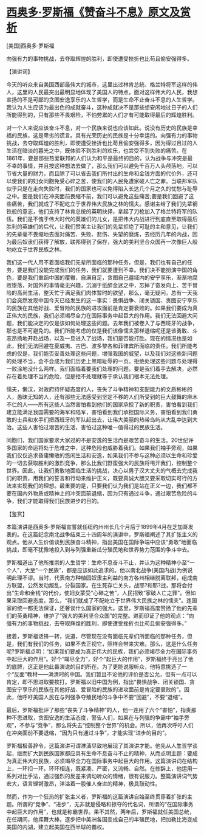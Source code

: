# [西奥多·罗斯福《赞奋斗不息》原文及赏析](https://www.vrrw.net/wx/14664.html)

[美国]西奥多·罗斯福

向强有力的事物挑战，去夺取辉煌的胜利，即使遭受挫折也比苟且偷安强得多。

【演讲词】

今天的听众来自美国西部最伟大的城市，这里出过林肯总统、格兰特将军这样的伟人，这里的人民最突出最明显地体现了美国人的特点，面对这样伟大的人民，我想宣扬的不是可鄙的贪图安逸享乐的人生哲学，而是生命不止奋斗不息的人生哲学。我认为人生应该为最出色的成就奋斗，这种成就决不是那些想安闲地过日子的人们所能得到的，只有那些不畏艰险，不怕劳累的人们才有可能取得最后的辉煌胜利。

对一个人来说应该奋斗不息，对一个民族来说也应该如此。说没有历史的民族是幸福的民族，这是卑劣的谎言。具有光荣历史的民族是十分幸运的。向强有力的事物挑战，去夺取辉煌的胜利，即使遭受挫折也比苟且偷安强得多，因为得过且过的人生活在暗淡的暮光之中，既体验不到胜利的欢乐，也尝受不到失败的痛苦。在1861年，要是那些热爱联邦的人们认为和平是最终的目的，认为战争与冲突是最不幸的事情，并且按这种想法去做了，那么我们可以避免千百万人头颅落地，可以节省大量的财力，而且除了可以省去我们所付出的生命和金钱方面的代价外，还可以使我们的妇女同胞免受心碎之苦，使我们的人民免遭家破人亡之罪。当联邦军队似乎只是在走向失败时，我们的国家也可以免得陷入长达几个月之久的忧愁与耻辱之中。要是我们在冲突面前畏缩不前，我们可以避免这些痛苦;要是我们回避了这些痛苦，我们就成了不配屹立于世界伟大民族之林的懦夫。感谢主给了我们先辈钢铁般的意志，他们支持了林肯总统的英明抉择，拿起了刀枪加入了格兰特将军的队伍。我们是不愧于伟大时代的英雄们的儿女，是把伟大内战进行到底直至取得最后胜利的英雄们的后代，让我们赞美主让我们的先辈拒绝了可耻的主和意见，让我们的先辈毫不畏缩地去面对痛苦、失败、悲伤、失望的磨炼，去经历几年的内战，因为最后奴隶们获得了解放，联邦得到了保存，强大的美利坚合众国再一次像巨人般地屹立于世界民族之林。

我们这一代人用不着面临我们先辈所面临的那种任务，但是，我们也有自己的任务，要是我们没能完成我们的任务，我们就要遭到不幸。我们决不能扮演中国的角色，要是我们重蹈中国的覆辙，自满自足，贪图自己疆域内的安宁享乐，渐渐地腐败堕落，对国外的事情毫无兴趣，沉溺于纸醉金迷之中，忘掉了奋发向上、苦干冒险的高尚生活，整天忙于满足我们肉体暂时的欲望，那么，毫无疑问，总有一天我们会突然发现中国今天已经发生的这一事实：畏惧战争、闭关锁国、贪图安宁享乐的民族在其他好战、爱冒险的民族的进攻面前是肯定要衰败的。如果我们要成为真正伟大的民族，我们必须竭尽全力在国际事务中起巨大的作用。我们无法回避大问题，我们能决定的仅是该如何处理这些问题。去年我们被卷入了与西班牙的战争，那也是不可避免的。我们所能考虑的仅是我们该像懦夫那样退缩呢还是该勇敢、斗志昂扬地开赴战场，以及一旦进入了战场，我们是否能打胜。现在的情况也是如此，我们无法回避在夏威夷、古巴、波多黎各和菲律宾所面临的责任。我们所能考虑的仅是，我们能否妥善处理这些问题，增强我国的威望，以及我们对这些新问题的处理不当，会不会成为我们历史上黑暗耻辱的一页。拒绝处理这些问题与处理得一败涂地没什么两样。我们面临着要我们处理的问题，要是我们着手去解决，必然存在着处理不当的危险，但是拒不处理就等于承认我们根本无法处理。

懦夫，懒汉，对政府持怀疑态度的人，丧失了斗争精神和支配能力的文质彬彬的人，愚昧无知的人，还有那些无法感受到坚定不移的人们所受到的巨大鼓舞的麻木不仁的人——所有这些人当然害怕看到他们的国家承担了新的职责，害怕看到我们建立能满足我国需要的海军和陆军，害怕看到我们承担国际义务，害怕看到我们勇敢的士兵和水手们把西班牙的军队赶出去，让伟大美丽的热带岛屿从大乱中达到大治。这些人害怕过艰苦的生活，害怕过这种唯一值得过的民族生活。

同胞们，我们国家要求大家过的不是安逸的生活而是艰苦奋斗的生活。20世纪许多国家的命运将处于危难之中，这种危险也威胁着我们。如果我们袖手旁观，如果我们仅仅追求昏庸懒散的悠闲生活和安逸，如果我们不参与这种必须以生命和珍爱的一切去获取胜利的激烈竞争，那么比我们野蛮强大的民族将甩开我们，控制整个世界。因此，让我们勇敢地面临生活的挑战，决心以男子汉大丈夫的气概去完成我们的职责，用我们的誓言和行动来维护正义，既要真诚大胆又要采取切实可行的方法来实现我们的理想。最重要的是，只要我们认为我们是站在正义一边，我们都不要在国内外物质或精神上的冲突面前退缩，因为只有通过斗争，通过艰苦危险的斗争，我们才能取得我们民族进步的目的。



【鉴赏】

本篇演讲是西奥多·罗斯福宣誓就任纽约州州长几个月后于1899年4月在芝加哥发表的。在这篇纪念南北战争结束三十四周年的演讲中，罗斯福阐述了其扩张主义的观点。他从人生价值谈到民族奋斗精神，指出美国在国际争端中应该“勇敢”地面临挑战，即毫不犹豫地投入到与列强重新瓜分殖民地和世界势力范围的争斗中去。

罗斯福道出了他所推崇的人生哲学：生命不息奋斗不止，并认为这种精神小至“一个人”，大至“一个民族”，都是应该如此追求的。他以南北战争(美国内战)为例说明此理不谬。当时，代表南方种植园奴隶主利益的南方各州相继脱离联邦，组成南方联盟，公然发动叛乱，分裂国家。在生死存亡关头，战耶?和耶?战，那将会付出“生命和金钱”的代价，使妇女蒙受“心碎之苦”，人民招致“家破人亡之罪”。但如果采取回避态度，那么，“我们就成了不配屹立于世界伟大民族之林的懦夫”。连国家的统一都无法保证，还奢谈什么国家的强大。这里，罗斯福高度赞扬了他的先辈们的英勇精神，维护了“强大的美利坚合众国”的完整。进而印证了他的观点：“向强有力的事物挑战，去夺取辉煌的胜利，即使遭受挫折也比苟且偷安强得多。”

接着，罗斯福话锋一转，说道，尽管现在没有面临先辈们所面临的那种任务，但是，我们有我们的任务，如果不去正视它，照样会带来灾难。那么，这是什么任务呢?罗斯福点明：“如果我们要成为真正伟大的民族，我们必须竭尽全力在国际事务中起巨大的作用”。好个“竭尽全力”，好个“起巨大的作用”，罗斯福终于亮出了他的底牌，这正是他此番演说的目的所在。为了更能说服听众，他特意挑选了一个“反面”教材——满清时的中国。我们暂且不论他的评价是否公允，但有一点可以肯定，即不思进取要挨打。罗斯福以旧中国为例，指出“畏惧战争、闭关锁国、贪图安宁享乐的民族在其他好战、爱冒险的民族的进攻面前是肯定要衰败的”。因此，他呼吁美国人民在与列强争夺殖民地的斗争中不要“回避”，不要“退缩”。

最后，罗斯福批评了那些“丧失了斗争精神”的人，他一连用了六个“害怕”，指责那种不思进取，贪图安逸的生活态度，警告人们，如果在与列强的争霸中“袖手旁观”，不参与“竞争”，那么将失去“控制整个世界”的机会。所以，他再次呼吁人们在冲突面前不要退缩，“因为只有通过斗争”，才能实现“进步的目的”。

罗斯福极善辞令，这篇演讲可谓淋漓尽致地展现了其演讲才能。他先从人生哲学谈起，继而扩大到民族国家都应具有生命不息奋斗不止的精神，从而点明主题：要成为真正伟大的民族，必须竭尽全力在国际事务中起巨大的作用。这篇演讲词在结构上，一环扣一环，环环相连，既紧凑、严密，又流畅、自然。在修辞上，他运用一系列对比手法，通过强烈的反差来调动听众的情绪，很有说服力。整篇演讲词气势宏大，语言铿锵激昂，洋溢着一股催人奋进的精神，极具鼓动性。

然而，作为一个狂热的扩张主义者，罗斯福的这篇演讲自始至终贯穿着扩张的主题。所谓的“竞争”、“进步”，无非就是侵略和掠夺的代名词，所谓的“在国际事务中起巨大的作用”，也就是称霸世界。果不其然，两年后，罗斯福就任美国总统，在任期间，他挥舞大棒，逐步把中美洲各国变成自己的半殖民地，把加勒比海变成美国的内湖，建立起美国在西半球的霸权。

